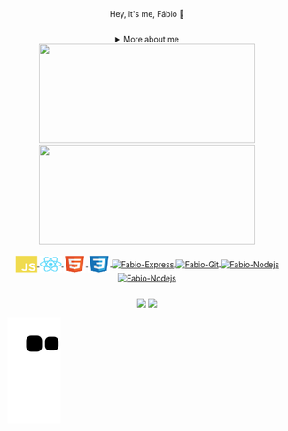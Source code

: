 <div align="center">
 Hey, it's me, Fábio 👋
</div>

##

<div align="center">
<details>
  <summary> More about me</summary>
<div align="left">

``` js

const me = {
    personal: {
        fullName: 'Fábio Roerto de Godoy',
        birthDate: '1995-04-26',
        pronouns: 'he' | 'his',
        hobbies: ['Game', 'Travel', 'Movie', 'Series', 'Family'],
    },
    technical: {
        technologies: {
            frontEnd: {
                Javascript: ['Vanilla JS', 'React'],
                TypeScript,
                HTML: ['HTML5', 'Semantic HTML'],
                CSS: ['sass', 'Styled-Components']
            },
            backEnd: {
                Javascript: ['Node JS', 'Express'],
                TypeScript,
                ORM: ['TypeORM'],
                DataBase: ['PostgreSQL']
          }
        }
    }
}

```
</div>
</details>
</div>

<div align="center">
  <a href="https://github.com/FabioRGodoy">
  <img height="180em" width="390vw" src="https://github-readme-stats.vercel.app/api?username=fabiorgodoy&show_icons=true&theme=dark&include_all_commits=true&count_private=true"/>
  <img height="180em" width="390vw" src="https://github-readme-stats.vercel.app/api/top-langs/?username=fabiorgodoy&layout=compact&langs_count=7&theme=dark"/>
</div>

<div style="display: inline_block" align="center"><br>
  <img align="center" alt="Fabio-Js" height="30" width="40" src="https://raw.githubusercontent.com/devicons/devicon/master/icons/javascript/javascript-plain.svg">
  <img align="center" alt="Fabio-React" height="30" width="40" src="https://raw.githubusercontent.com/devicons/devicon/master/icons/react/react-original.svg">
  <img align="center" alt="Fabio-HTML" height="30" width="40" src="https://raw.githubusercontent.com/devicons/devicon/master/icons/html5/html5-original.svg">
  <img align="center" alt="Fabio-CSS" height="30" width="40" src="https://raw.githubusercontent.com/devicons/devicon/master/icons/css3/css3-original.svg">
  <img align="center" alt="Fabio-Express" height="30" width="40" src="https://cdn.jsdelivr.net/gh/devicons/devicon/icons/express/express-original.svg" />
  <img align="center" alt="Fabio-Git" height="30" width="40" src="https://cdn.jsdelivr.net/gh/devicons/devicon/icons/git/git-original.svg" />
  <img align="center" alt="Fabio-Nodejs" height="30" width="40" src="https://cdn.jsdelivr.net/gh/devicons/devicon/icons/nodejs/nodejs-original.svg" />
  <img align="center" alt="Fabio-Nodejs" height="30" width="40" src="https://cdn.jsdelivr.net/gh/devicons/devicon/icons/postgresql/postgresql-original.svg" />
          
          
          
          
</div>
  
  ##
  
  <div align="center">
  <a href = "mailto:fabiogodoy955@icloud.com"><img src="https://img.shields.io/badge/-Gmail-%23333?style=for-the-badge&logo=gmail&logoColor=white" target="_blank"></a>
  <a href="https://www.linkedin.com/in/fabiogodoyy/" target="_blank"><img src="https://img.shields.io/badge/-LinkedIn-%230077B5?style=for-the-badge&logo=linkedin&logoColor=white" target="_blank"></a> 
</div>

  ![snake gif](https://github.com/FabioRGodoy/FabioRGodoy/blob/output/github-contribution-grid-snake.svg)
